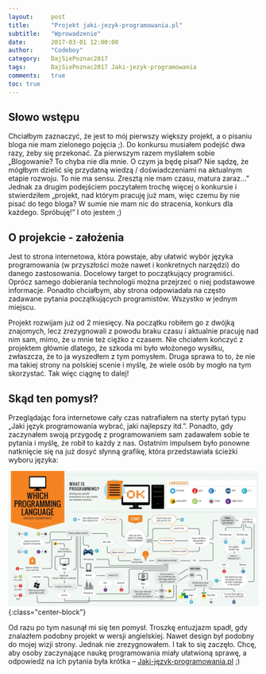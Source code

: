 ```yaml
---
layout:     post
title:      "Projekt jaki-jezyk-programowania.pl"
subtitle:   "Wprowadzenie"
date:       2017-03-01 12:00:00
author:     "Codeboy"
category:   DajSiePoznac2017
tags:       DajSiePoznac2017 Jaki-jezyk-programowania
comments:   true
toc: true
---
```

## Słowo wstępu

Chciałbym zaznaczyć, że jest to mój pierwszy większy projekt, a o pisaniu bloga nie mam zielonego pojęcia ;). Do konkursu musiałem podejść dwa razy, żeby się przekonać. Za pierwszym razem myślałem sobie „Blogowanie? To chyba nie dla mnie. O czym ja będę pisał? Nie sądzę, że mógłbym dzielić się przydatną wiedzą / doświadczeniami na aktualnym etapie rozwoju. To nie ma sensu. Zresztą nie mam czasu, matura zaraz…” Jednak za drugim podejściem poczytałem trochę więcej o konkursie i stwierdziłem „projekt, nad którym pracuję już mam, więc czemu by nie pisać do tego bloga? W sumie nie mam nic do stracenia, konkurs dla każdego. Spróbuję!” I oto jestem ;)

## O projekcie - założenia

Jest to strona internetowa, która powstaje, aby ułatwić wybór języka programowania (w przyszłości może nawet i konkretnych narzędzi) do danego zastosowania. Docelowy target to początkujący programiści. Oprócz samego dobierania technologii można przejrzeć o niej podstawowe informacje. Ponadto chciałbym, aby strona odpowiadała na często zadawane pytania początkujących programistów. Wszystko w jednym miejscu.

 Projekt rozwijam już od 2 miesięcy. Na początku robiłem go z dwójką znajomych, lecz zrezygnowali z powodu braku czasu i aktualnie pracuję nad nim sam, mimo, że u mnie też ciężko z czasem. Nie chciałem kończyć z projektem głównie dlatego, że szkoda mi było włożonego wysiłku, zwłaszcza, że to ja wyszedłem z tym pomysłem. Druga sprawa to to, że nie ma takiej strony na polskiej scenie i myślę, że wiele osób by mogło na tym skorzystać. Tak więc ciągnę to dalej!

## Skąd ten pomysł?

Przeglądając fora internetowe cały czas natrafiałem na sterty pytań typu „Jaki język programowania wybrać, jaki najlepszy itd.”. Ponadto, gdy zaczynałem swoją przygodę z programowaniem sam zadawałem sobie te pytania i myślę, że robił to każdy z nas. Ostatnim impulsem było ponowne natknięcie się na już dosyć słynną grafikę, która przedstawiała ścieżki wyboru języka:

![jaki-język-programowania-mapa](/img/chosinglang.jpg){:class="center-block"}

 Od razu po tym nasunął mi się ten pomysł. Troszkę entuzjazm spadł, gdy znalazłem podobny projekt w wersji angielskiej. Nawet design był podobny do mojej wizji strony. Jednak nie zrezygnowałem. I tak to się zaczęło. Chcę, aby osoby zaczynające naukę programowania miały ułatwioną sprawę, a odpowiedź na ich pytania była krótka – [Jaki-język-programowania.pl](https://www.jaki-jezyk-programowania.pl/) ;)
